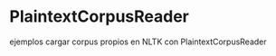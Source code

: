 PlaintextCorpusReader
=====================

ejemplos cargar corpus propios en NLTK con PlaintextCorpusReader
